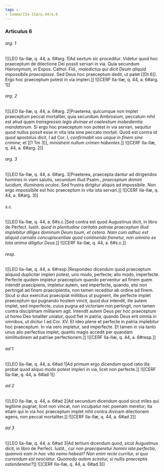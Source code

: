 ```yaml
---
tags : 
- Summa/IIa-IIæ/q.44/a.6
---
```


### Articulus 6

###### arg. 1
![[LEO IIa-IIæ, q. 44, a. 6#arg. 1|Ad sextum sic proceditur. Videtur quod hoc praeceptum de dilectione Dei possit servari in via. Quia secundum Hieronymum, in Expos. Cathol. Fid., *maledictus qui dicit Deum aliquid impossibile praecepisse*. Sed Deus hoc praeceptum dedit, ut patet [[Dt 6]]. Ergo hoc praeceptum potest in via impleri.]]
![[CERF IIa-IIæ, q. 44, a. 6#arg. 1]]

###### arg. 2
![[LEO IIa-IIæ, q. 44, a. 6#arg. 2|Praeterea, quicumque non implet praeceptum peccat mortaliter, quia secundum Ambrosium, peccatum nihil est aliud quam *transgressio legis divinae et caelestium inobedientia mandatorum*. Si ergo hoc praeceptum non potest in via servari, sequitur quod nullus possit esse in vita ista sine peccato mortali. Quod est contra id quod apostolus dicit, I ad Cor. I, *confirmabit vos usque in finem sine crimine*; et [[1 Tm 3]], *ministrent nullum crimen habentes*.]]
![[CERF IIa-IIæ, q. 44, a. 6#arg. 2]]

###### arg. 3
![[LEO IIa-IIæ, q. 44, a. 6#arg. 3|Praeterea, praecepta dantur ad dirigendos homines in viam salutis, secundum illud Psalm., *praeceptum domini lucidum, illuminans oculos*. Sed frustra dirigitur aliquis ad impossibile. Non ergo impossibile est hoc praeceptum in vita ista servari.]]
![[CERF IIa-IIæ, q. 44, a. 6#arg. 3]]

###### s.c.
![[LEO IIa-IIæ, q. 44, a. 6#s.c.|Sed contra est quod Augustinus dicit, in libro de Perfect. Iustit. *quod in plenitudine caritatis patriae praeceptum illud implebitur diliges dominum Deum tuum, et cetera. Nam cum adhuc est aliquid carnalis concupiscentiae quod continendo frenetur, non omnino ex tota anima diligitur Deus*.]]
![[CERF IIa-IIæ, q. 44, a. 6#s.c.]]

###### resp.
![[LEO IIa-IIæ, q. 44, a. 6#resp.|Respondeo dicendum quod praeceptum aliquod dupliciter impleri potest, uno modo, perfecte; alio modo, imperfecte. Perfecte quidem impletur praeceptum quando pervenitur ad finem quem intendit praecipiens, impletur autem, sed imperfecte, quando, etsi non pertingat ad finem praecipientis, non tamen receditur ab ordine ad finem. Sicut si dux exercitus praecipiat militibus ut pugnent, ille perfecte implet praeceptum qui pugnando hostem vincit, quod dux intendit, ille autem implet, sed imperfecte, cuius pugna ad victoriam non pertingit, non tamen contra disciplinam militarem agit. Intendit autem Deus per hoc praeceptum ut homo Deo totaliter uniatur, quod fiet in patria, quando Deus erit omnia in omnibus, ut dicitur I ad Cor. XV. Et ideo plene et perfecte in patria implebitur hoc praeceptum. In via vero impletur, sed imperfecte. Et tamen in via tanto unus alio perfectius implet, quanto magis accedit per quandam similitudinem ad patriae perfectionem.]]
![[CERF IIa-IIæ, q. 44, a. 6#resp.]]

###### ad 1
![[LEO IIa-IIæ, q. 44, a. 6#ad 1|Ad primum ergo dicendum quod ratio illa probat quod aliquo modo potest impleri in via, licet non perfecte.]]
![[CERF IIa-IIæ, q. 44, a. 6#ad 1]]

###### ad 2
![[LEO IIa-IIæ, q. 44, a. 6#ad 2|Ad secundum dicendum quod sicut miles qui legitime pugnat, licet non vincat, non inculpatur nec poenam meretur; ita etiam qui in via hoc praeceptum implet nihil contra divinam dilectionem agens, non peccat mortaliter.]]
![[CERF IIa-IIæ, q. 44, a. 6#ad 2]]

###### ad 3
![[LEO IIa-IIæ, q. 44, a. 6#ad 3|Ad tertium dicendum quod, sicut Augustinus dicit, in libro de Perfect. Iustit., *cur non praeciperetur homini ista perfectio, quamvis eam in hac vita nemo habeat? Non enim recte curritur, si quo currendum est nesciatur. Quomodo autem sciretur, si nullis praeceptis ostenderetur?*]]
![[CERF IIa-IIæ, q. 44, a. 6#ad 3]]

